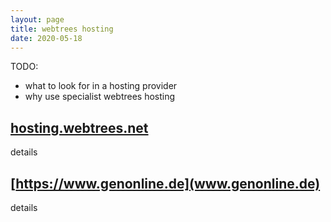 ```yaml
---
layout: page
title: webtrees hosting
date: 2020-05-18
---
```


TODO:

* what to look for in a hosting provider
* why use specialist webtrees hosting

## [hosting.webtrees.net](https://hosting.webtrees.net">hosting.webtrees.net)

details

## [https://www.genonline.de](www.genonline.de)

details
